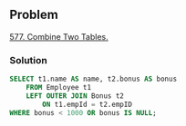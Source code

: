 ## Problem
[577. Combine Two Tables.](https://leetcode.com/problems/employee-bonus/description/)

### Solution
```sql
SELECT t1.name AS name, t2.bonus AS bonus 
    FROM Employee t1
    LEFT OUTER JOIN Bonus t2 
        ON t1.empId = t2.empID
WHERE bonus < 1000 OR bonus IS NULL;
```
